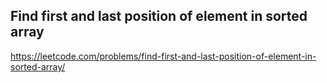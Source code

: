 ## Find first and last position of element in sorted array
https://leetcode.com/problems/find-first-and-last-position-of-element-in-sorted-array/
